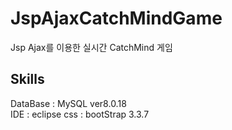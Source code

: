 # JspAjaxCatchMindGame
Jsp Ajax를 이용한 실시간 CatchMind 게임 

## Skills
DataBase : MySQL ver8.0.18 <br>
IDE : eclipse
css : bootStrap 3.3.7
